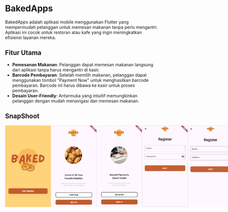 # BakedApps

BakedApps adalah aplikasi mobile menggunakan Flutter yang mempermudah pelanggan untuk memesan makanan tanpa perlu mengantri. Aplikasi ini cocok untuk restoran atau kafe yang ingin meningkatkan efisiensi layanan mereka.

## Fitur Utama

- **Pemesanan Makanan**: Pelanggan dapat memesan makanan langsung dari aplikasi tanpa harus mengantri di kasir.
- **Barcode Pembayaran**: Setelah memilih makanan, pelanggan dapat menggunakan tombol "Payment Now" untuk menghasilkan barcode pembayaran. Barcode ini harus dibawa ke kasir untuk proses pembayaran.
- **Desain User-Friendly**: Antarmuka yang intuitif memungkinkan pelanggan dengan mudah menavigasi dan memesan makanan.

## SnapShoot

<div style="display: flex; justify-content: space-between;">
  <img src="image.png" alt="Screenshot 1" width="150"/>
  <img src="image-1.png" alt="Screenshot 2" width="150"/>
  <img src="image-4.png" alt="Screenshot 3" width="150"/>
  <img src="image-3.png" alt="Screenshot 4" width="150"/>
  <img src="image-5.png" alt="Screenshot 5" width="150"/>
  <img src="image-6.png" alt="Screenshot 6" width="150"/>
  <img src="image-7.png" alt="Screenshot 7" width="150"/>
  <img src="image-8.png" alt="Screenshot 8" width="150"/>
  <img src="image-10.png" alt="Screenshot 9" width="150"/>
  <img src="image-9.png" alt="Screenshot 10" width="150"/>
  <img src="image-11.png" alt="Screenshot 11" width="150"/>
  <img src="image-12.png" alt="Screenshot 12" width="150"/>
  <img src="image-13.png" alt="Screenshot 13" width="150"/>
</div>
